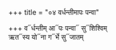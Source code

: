 +++
title = "०४ वर्धन्तीमापः पन्वा"

+++
व᳓र्धन्तीम् आ᳓पः पन्वा᳓ सु᳓शिश्विम्  
ऋत᳓स्य यो᳓ना ग᳓र्भे सु᳓जातम्